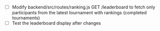 - [ ] Modify backend/src/routes/ranking.js GET /leaderboard to fetch only participants from the latest tournament with rankings (completed tournaments)
- [ ] Test the leaderboard display after changes
